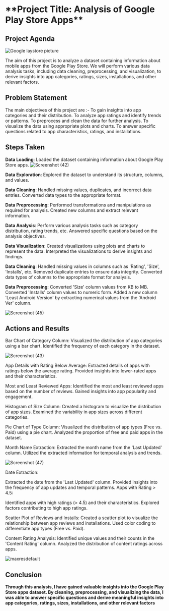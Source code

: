 <h1>**Project Title: Analysis of Google Play Store Apps**</h1>

<h2>Project Agenda</h2>

![Google laystore picture](https://github.com/bansiyar097/Play-Store-EDA-Data-Analysis/assets/155131566/11798b78-3bd0-4035-ad7a-34f9efa5e021)

The aim of this project is to analyze a dataset containing information about mobile apps from the Google Play Store. We will perform various data analysis tasks, including data cleaning, preprocessing, and visualization, to derive insights into app categories, ratings, sizes, installations, and other relevant factors.



<h2>Problem Statement</h2>
The main objectives of this project are :-
To gain insights into app categories and their distribution.
To analyze app ratings and identify trends or patterns.
To preprocess and clean the data for further analysis.
To visualize the data using appropriate plots and charts.
To answer specific questions related to app characteristics, ratings, and installations.

<h2>Steps Taken</h2>

**Data Loading**: Loaded the dataset containing information about Google Play Store apps.
![Screenshot (42)](https://github.com/bansiyar097/Play-Store-EDA-Data-Analysis/assets/155131566/2ed4d282-37e2-42b5-bb46-335f82ee27ed)


**Data Exploration**: Explored the dataset to understand its structure, columns, and values.

**Data Cleaning**: Handled missing values, duplicates, and incorrect data entries.
Converted data types to the appropriate format.

**Data Preprocessing**: Performed transformations and manipulations as required for analysis.
Created new columns and extract relevant information.

**Data Analysis**: Perform various analysis tasks such as category distribution, rating trends, etc.
Answered specific questions based on the analysis objectives.

**Data Visualization**:
Created visualizations using plots and charts to represent the data.
Interpreted the visualizations to derive insights and findings.

**Data Cleaning**:
Handled missing values in columns such as 'Rating', 'Size', 'Installs', etc.
Removed duplicate entries to ensure data integrity.
Converted data types of columns to the appropriate format for analysis.

**Data Preprocessing**:
Converted 'Size' column values from KB to MB.
Converted 'Installs' column values to numeric form.
Added a new column 'Least Android Version' by extracting numerical values from the 'Android Ver' column.

![Screenshot (45)](https://github.com/bansiyar097/Play-Store-EDA-Data-Analysis/assets/155131566/ebb87502-8495-4490-a3bd-82a9a9dab862)


<h2>Actions and Results</h2>
Bar Chart of Category Column:
Visualized the distribution of app categories using a bar chart.
Identified the frequency of each category in the dataset.

![Screenshot (43)](https://github.com/bansiyar097/Play-Store-EDA-Data-Analysis/assets/155131566/776ce85a-fc41-4562-a701-9615eab3b1dc)


App Details with Rating Below Average:
Extracted details of apps with ratings below the average rating.
Provided insights into lower-rated apps and their characteristics.

Most and Least Reviewed Apps:
Identified the most and least reviewed apps based on the number of reviews.
Gained insights into app popularity and engagement.

Histogram of Size Column:
Created a histogram to visualize the distribution of app sizes.
Examined the variability in app sizes across different categories.

Pie Chart of Type Column:
Visualized the distribution of app types (Free vs. Paid) using a pie chart.
Analyzed the proportion of free and paid apps in the dataset.

Month Name Extraction:
Extracted the month name from the 'Last Updated' column.
Utilized the extracted information for temporal analysis and trends.

![Screenshot (47)](https://github.com/bansiyar097/Play-Store-EDA-Data-Analysis/assets/155131566/5b9ff1ad-0607-4ff8-ae2f-d79e34eebd0b)

Date Extraction:

Extracted the date from the 'Last Updated' column.
Provided insights into the frequency of app updates and temporal patterns.
Apps with Rating > 4.5:

Identified apps with high ratings (> 4.5) and their characteristics.
Explored factors contributing to high app ratings.

Scatter Plot of Reviews and Installs:
Created a scatter plot to visualize the relationship between app reviews and installations.
Used color coding to differentiate app types (Free vs. Paid).

Content Rating Analysis:
Identified unique values and their counts in the 'Content Rating' column.
Analyzed the distribution of content ratings across apps.

![maxresdefault](https://github.com/bansiyar097/Play-Store-EDA-Data-Analysis/assets/155131566/c582deec-ad65-4764-94f2-4684a5b7aaa8)


<h2>Conclusion</h2>

**Through this analysis, I have gained valuable insights into the Google Play Store apps dataset. By cleaning, preprocessing, and visualizing the data, I was able to answer specific questions and derive meaningful insights into app categories, ratings, sizes, installations, and other relevant factors**

